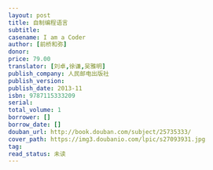 ```yaml
---
layout: post
title: 自制编程语言
subtitle: 
casename: I am a Coder
author: [前桥和弥]
donor: 
price: 79.00
translator: [刘卓,徐谦,吴雅明]
publish_company: 人民邮电出版社
publish_version: 
publish_date: 2013-11
isbn: 9787115333209
serial: 
total_volume: 1
borrower: []
borrow_date: []
douban_url: http://book.douban.com/subject/25735333/
cover_path: https://img3.doubanio.com/lpic/s27093931.jpg
tag: 
read_status: 未读
---
```

